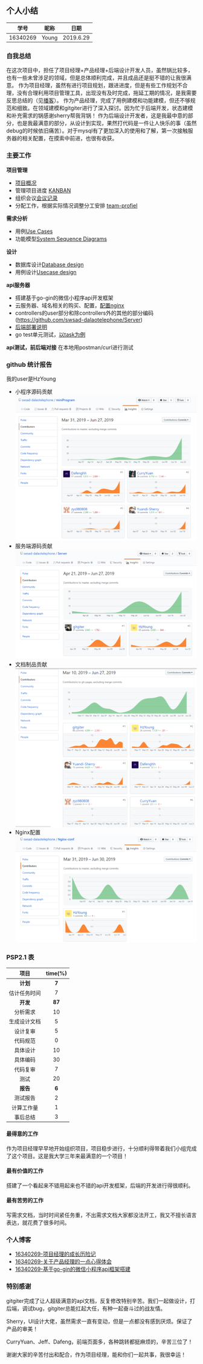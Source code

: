 ## 个人小结


| 学号     | 昵称   | 日期      |
| -------- | ------ | --------- |
| 16340269 | Young | 2019.6.29 |

### 自我总结
在这次项目中，担任了项目经理+产品经理+后端设计开发人员，虽然锅比较多，也有一些未曾涉足的领域，但是总体顺利完成，并且成品还是挺不错的让我很满意。
作为项目经理，虽然有进行项目规划，跟进进度，但是有些工作规划不合理，没有合理利用项目管理工具，出现没有及时完成，拖延工期的情况，是我需要反思总结的（见[播客](https://blog.csdn.net/weixin_43828428/article/details/94310464)）。
作为产品经理，完成了用例建模和功能建模，但还不够规范和细致。在领域建模和gitgiter进行了深入探讨。因为忙于后端开发，状态建模和补充需求的锅感谢sherry帮我背锅！
作为后端设计开发者，这是我最中意的部分，也是我最满意的部分，从设计到实现，果然打代码是一件让人快乐的事（虽然debug的时候依旧痛苦）。对于mysql有了更加深入的使用和了解，第一次接触服务器的相关配置，在摸索中前进，也很有收获。
### 主要工作

**项目管理**
- [项目概况](about.md)
- 管理项目进度 [KANBAN](../kanban.md)
- 组织会议[会议记录](https://github.com/swsad-dalaotelephone/docs/tree/gh-pages/meeting-record)
- 分配工作，根据实际情况调整分工安排 [team-profiel](../team-profile.md)

**需求分析**
- 用例[Use Cases](../use-case/README.md)
- 功能模型[System Sequence Diagrams](../SSD/README.md)

**设计**
- 数据库设计[Database design](imgs/db_design.png)
- 用例设计[Usecase design](../detailDesign/README.md)

**api服务器**
- 搭建基于go-gin的微信小程序api开发框架
- 云服务器、域名相关的购买、配置，[配置nginx](https://github.com/swsad-dalaotelephone/Nginx-conf)
- controllers的user部分和除controllers外的其他的部分编码(https://github.com/swsad-dalaotelephone/Server)
- [后端部署说明](https://github.com/swsad-dalaotelephone/Server/blob/master/README.md)
- go test单元测试，[以task为例](https://github.com/swsad-dalaotelephone/Server/blob/master/models/task/task_test.go)

**api测试，前后端对接**
在本地用postman/curl进行测试


### github 统计报告
我的user是HzYoung
- 小程序源码贡献
![小程序源码贡献](../images/weApp-contribution.PNG)
- 服务端源码贡献
![服务端源码贡献](../images/server-contribution.PNG)
- 文档制品贡献
![文档制品贡献](../images/docs-contribution.PNG)
- Nginx配置
![Nginx-conf](../images/nginx-contribution.PNG)

### PSP2.1 表

| 项目 | time(%) |
| :---: | :---: |
| **计划** | **7** |
| 估计任务时间 | 7 |
| **开发** | **87** |
| 分析需求 | 10 |
| 生成设计文档 | 5 |
| 设计复审 | 5 |
| 代码规范 | 0 |
| 具体设计 | 10 |
| 具体编码 | 30 |
| 代码复审 | 7 |
| 测试 | 20 |
| **报告** | **6** |
| 测试报告 | 2 |
| 计算工作量 | 1 |
| 事后总结 | 3 |

#### 最得意的工作
作为项目经理早早地开始组织项目，项目稳步进行，十分顺利得带着我们小组完成了这个项目。这是我大学三年来最满意的一个项目！

#### 最有价值的工作
搭建了一个看起来不错用起来也不错的api开发框架，后端的开发进行得很顺利。

#### 最有苦劳的工作
写需求文档，当时时间紧任务重，不出需求文档大家都没法开工，我又不擅长语言表达，就花费了很多时间。

### 个人博客
 - [16340269-项目经理的成长历险记](https://blog.csdn.net/weixin_43828428/article/details/94310464)
 - [16340269-关于产品经理的一点心得体会](https://blog.csdn.net/weixin_43828428/article/details/94310582)
 - [16340269-基于go-gin的微信小程序api框架搭建](https://blog.csdn.net/weixin_43828428/article/details/94294049)


### 特别感谢

gitgiter完成了让人超级满意的api文档，反复修改特别辛苦。我们一起做设计，打后端，调试bug，gitgiter总能扛起大任，有种一起奋斗过的战友情。

Sherry，UI设计大佬，虽然需求一直有变动，但是一点都没有感到厌烦。保证了产品的审美！

CurryYuan、Jeff、Dafeng，前端页面多，各种跳转都挺麻烦的，辛苦三位了！

谢谢大家的辛苦付出和配合，作为项目经理，能和你们一起共事，我很幸运！
